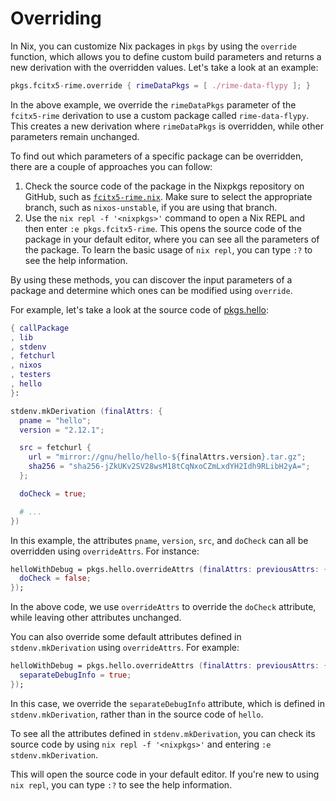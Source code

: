 # Overriding

In Nix, you can customize Nix packages in `pkgs` by using the `override` function, which
allows you to define custom build parameters and returns a new derivation with the
overridden values. Let's take a look at an example:

```nix
pkgs.fcitx5-rime.override { rimeDataPkgs = [ ./rime-data-flypy ]; }
```

In the above example, we override the `rimeDataPkgs` parameter of the `fcitx5-rime` 
derivation to use a custom package called `rime-data-flypy`. This creates a new derivation
where `rimeDataPkgs` is overridden, while other parameters remain unchanged.

To find out which parameters of a specific package can be overridden, there are a couple
of approaches you can follow:

1. Check the source code of the package in the Nixpkgs repository on GitHub, such as
   [`fcitx5-rime.nix`](https://github.com/NixOS/nixpkgs/blob/e4246ae1e7f78b7087dce9c9da10d28d3725025f/pkgs/tools/inputmethods/fcitx5/fcitx5-rime.nix).
   Make sure to select the appropriate branch, such as `nixos-unstable`, if you are using
   that branch.
2. Use the `nix repl -f '<nixpkgs>'` command to open a Nix REPL and then enter
   `:e pkgs.fcitx5-rime`. This opens the source code of the package in your default
   editor, where you can see all the parameters of the package. To learn the basic usage
   of `nix repl`, you can type `:?` to see the help information.

By using these methods, you can discover the input parameters of a package and determine
which ones can be modified using `override`.

For example, let's take a look at the source code of
[pkgs.hello](https://github.com/NixOS/nixpkgs/blob/nixos-23.05/pkgs/applications/misc/hello/default.nix):

```nix
{ callPackage
, lib
, stdenv
, fetchurl
, nixos
, testers
, hello
}:

stdenv.mkDerivation (finalAttrs: {
  pname = "hello";
  version = "2.12.1";

  src = fetchurl {
    url = "mirror://gnu/hello/hello-${finalAttrs.version}.tar.gz";
    sha256 = "sha256-jZkUKv2SV28wsM18tCqNxoCZmLxdYH2Idh9RLibH2yA=";
  };

  doCheck = true;

  # ...
})
```

In this example, the attributes `pname`, `version`, `src`, and `doCheck` can all be
overridden using `overrideAttrs`. For instance:

```nix
helloWithDebug = pkgs.hello.overrideAttrs (finalAttrs: previousAttrs: {
  doCheck = false;
});
```

In the above code, we use `overrideAttrs` to override the `doCheck` attribute, while
leaving other attributes unchanged.

You can also override some default attributes defined in `stdenv.mkDerivation` using
`overrideAttrs`. For example:

```nix
helloWithDebug = pkgs.hello.overrideAttrs (finalAttrs: previousAttrs: {
  separateDebugInfo = true;
});
```

In this case, we override the `separateDebugInfo` attribute, which is defined in
`stdenv.mkDerivation`, rather than in the source code of `hello`.

To see all the attributes defined in `stdenv.mkDerivation`, you can check its source code
by using `nix repl -f '<nixpkgs>'` and entering `:e stdenv.mkDerivation`.

This will open the source code in your default editor. If you're new to using `nix repl`,
you can type `:?` to see the help information.
